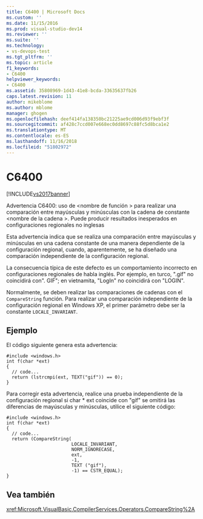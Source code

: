 ```yaml
---
title: C6400 | Microsoft Docs
ms.custom: ''
ms.date: 11/15/2016
ms.prod: visual-studio-dev14
ms.reviewer: ''
ms.suite: ''
ms.technology:
- vs-devops-test
ms.tgt_pltfrm: ''
ms.topic: article
f1_keywords:
- C6400
helpviewer_keywords:
- C6400
ms.assetid: 35808969-1d43-41e8-bcda-33635637fb26
caps.latest.revision: 11
author: mikeblome
ms.author: mblome
manager: ghogen
ms.openlocfilehash: deef414fa138350bc21225ae9cd006d93f9ebf3f
ms.sourcegitcommit: af428c7ccd007e668ec0dd8697c88fc5d8bca1e2
ms.translationtype: MT
ms.contentlocale: es-ES
ms.lasthandoff: 11/16/2018
ms.locfileid: "51802972"
---
```

# <a name="c6400"></a>C6400
[!INCLUDE[vs2017banner](../includes/vs2017banner.md)]

Advertencia C6400: uso de \<nombre de función > para realizar una comparación entre mayúsculas y minúsculas con la cadena de constante \<nombre de la cadena >. Puede producir resultados inesperados en configuraciones regionales no inglesas  
  
 Esta advertencia indica que se realiza una comparación entre mayúsculas y minúsculas en una cadena constante de una manera dependiente de la configuración regional, cuando, aparentemente, se ha diseñado una comparación independiente de la configuración regional.  
  
 La consecuencia típica de este defecto es un comportamiento incorrecto en configuraciones regionales de habla inglés. Por ejemplo, en turco, ".gif" no coincidirá con". GIF"; en vietnamita, "LogIn" no coincidirá con "LOGIN".  
  
 Normalmente, se deben realizar las comparaciones de cadenas con el `CompareString` función. Para realizar una comparación independiente de la configuración regional en Windows XP, el primer parámetro debe ser la constante `LOCALE_INVARIANT`.  
  
## <a name="example"></a>Ejemplo  
 El código siguiente genera esta advertencia:  
  
```  
#include <windows.h>  
int f(char *ext)  
{  
  // code...  
  return (lstrcmpi(ext, TEXT("gif")) == 0);  
}  
```  
  
 Para corregir esta advertencia, realice una prueba independiente de la configuración regional si char * ext coincide con "gif" se omitirá las diferencias de mayúsculas y minúsculas, utilice el siguiente código:  
  
```  
#include <windows.h>  
int f(char *ext)  
{  
  // code...  
  return (CompareString(  
                        LOCALE_INVARIANT,  
                        NORM_IGNORECASE,   
                        ext,  
                        -1,  
                        TEXT ("gif"),  
                        -1) == CSTR_EQUAL);  
}  
```  
  
## <a name="see-also"></a>Vea también  
 <xref:Microsoft.VisualBasic.CompilerServices.Operators.CompareString%2A>



